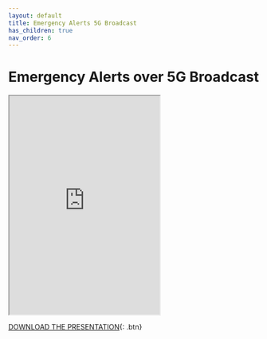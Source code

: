 ```yaml
---
layout: default
title: Emergency Alerts 5G Broadcast
has_children: true
nav_order: 6
---
```


# Emergency Alerts over 5G Broadcast
<iframe width="60%" height="440" src="https://drive.google.com/file/d/1XzvNDadtrwxrCoLIpuQQntv6JzOVMn2_/preview"></iframe>

[DOWNLOAD THE PRESENTATION](https://drive.google.com/file/d/1XzvNDadtrwxrCoLIpuQQntv6JzOVMn2_/preview){: .btn} 
